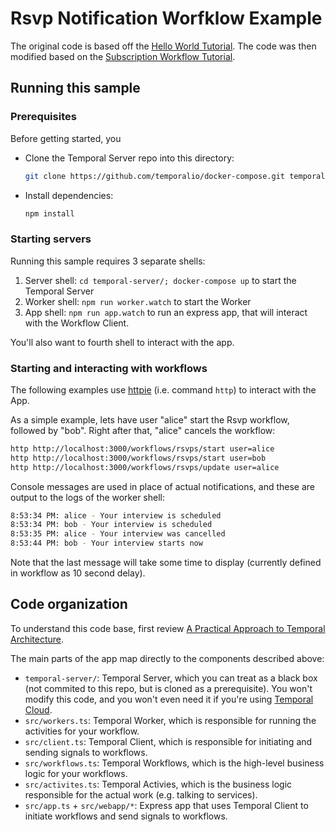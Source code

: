 # Rsvp Notification Worfklow Example

The original code is based off the [Hello World Tutorial](https://learn.temporal.io/getting_started/typescript/hello_world_in_typescript/).
The code was then modified based on the [Subscription Workflow Tutorial](https://learn.temporal.io/tutorials/typescript/subscriptions/).

## Running this sample

### Prerequisites

Before getting started, you
- Clone the Temporal Server repo into this directory:
  ```sh
  git clone https://github.com/temporalio/docker-compose.git temporal-server`
  ```
- Install dependencies:
  ```sh
  npm install
  ```

### Starting servers

Running this sample requires 3 separate shells:
1. Server shell: `cd temporal-server/; docker-compose up` to start the Temporal Server
1. Worker shell: `npm run worker.watch` to start the Worker
1. App shell: `npm run app.watch` to run an express app, that will interact with
   the Workflow Client.

You'll also want to fourth shell to interact with the app.

### Starting and interacting with workflows

The following examples use [httpie](https://httpie.io/) (i.e. command `http`) to
interact with the App.


As a simple example, lets have user "alice" start the Rsvp workflow, followed by
"bob". Right after that, "alice" cancels the workflow:

```sh
http http://localhost:3000/workflows/rsvps/start user=alice
http http://localhost:3000/workflows/rsvps/start user=bob
http http://localhost:3000/workflows/rsvps/update user=alice
```

Console messages are used in place of actual notifications, and these are output to the
logs of the worker shell:

```sh
8:53:34 PM: alice - Your interview is scheduled
8:53:34 PM: bob - Your interview is scheduled
8:53:35 PM: alice - Your interview was cancelled
8:53:44 PM: bob - Your interview starts now
```

Note that the last message will take some time to display (currently defined in workflow
as 10 second delay).


## Code organization

To understand this code base, first review [A Practical Approach to Temporal Architecture](https://mikhail.io/2020/10/practical-approach-to-temporal-architecture/).

The main parts of the app map directly to the components described above:
- `temporal-server/`: Temporal Server, which you can treat as a black box (not commited
  to this repo, but is cloned as a prerequisite). You won't modify this code, and you
  won't even need it if you're using [Temporal Cloud](https://temporal.io/cloud).
- `src/workers.ts`: Temporal Worker, which is responsible for running the activities for
  your workflow.
- `src/client.ts`: Temporal Client, which is responsible for initiating and sending
  signals to workflows.
- `src/workflows.ts`: Temporal Workflows, which is the high-level business logic for
  your workflows.
- `src/activites.ts`: Temporal Activies, which is the business logic responsible for
  the actual work (e.g. talking to services).
- `src/app.ts` + `src/webapp/*`: Express app that uses Temporal Client to initiate
  workflows and send signals to workflows.

